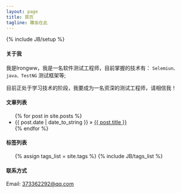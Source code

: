 ```yaml
---
layout: page
title: 首页
tagline: 雕虫在此
---
```

{% include JB/setup %}

#### 关于我

我是lrongww，我是一名软件测试工程师，目前掌握的技术有： `Selemiun、java、TestNG` 测试框架等;

目前正处于学习技术的阶段，我要成为一名资深的测试工程师，请相信我！
    
#### 文章列表

<ul class="posts">
  {% for post in site.posts %}
    <li><span>{{ post.date | date_to_string }}</span> &raquo; <a href="{{ BASE_PATH }}{{ post.url }}">{{ post.title }}</a></li>
  {% endfor %}
</ul>

#### 标签列表

<ul class="tag_box inline">
  {% assign tags_list = site.tags %}  
  {% include JB/tags_list %}
</ul>


#### 联系方式

Email: [373362292@qq.com](mailto:373362292@qq.com)
